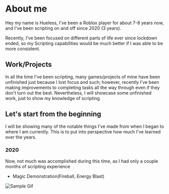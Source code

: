 # About me  

Hey my name is Hueless, I've been a Roblox player for about 7-8 years now, and I've been scripting on and off since 2020 (3 years).  

Recently, I've been focused on different parts of life ever since lockdown ended, so my Scripting capabilities would be much better if I was able to be more consistent. 

## Work/Projects  

In all the time I've been scripting, many games/projects of mine have been unfinished just because I lost focus and such; however, recently I've been making improvements to completing tasks all the way through even if they don't turn out the best. Nevertheless, I will showcase some unfinished work, just to show my knowledge of scripting

## Let's start from the beginning  

I will be showing many of the notable things I've made from when I began to where I am currently. This is to put into perspective how much I've learned over the years.  

### 2020  

Now, not much was accomplished during this time, as I had only a couple months of scripting experience  

- Magic Demonstration(Fireball, Energy Blast)  


![Sample Gif](e3e6da03ac5a15ece32c7b9c5c4947d5.gif) 
